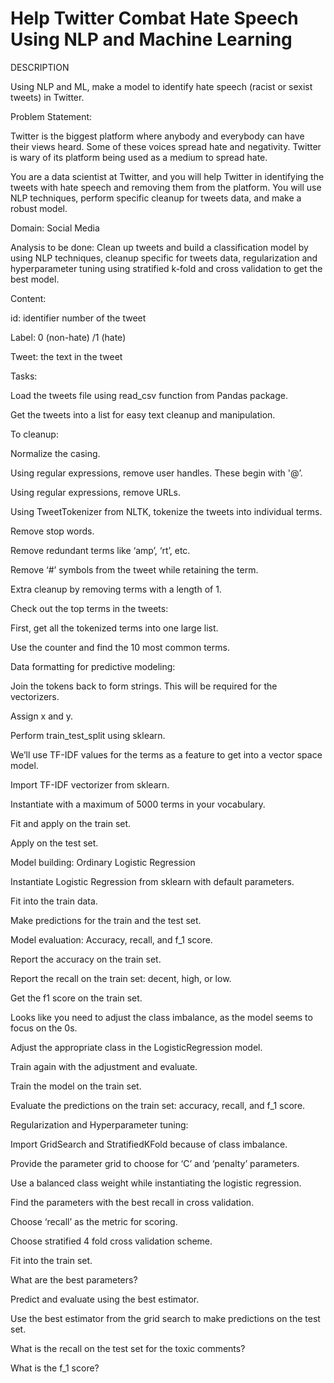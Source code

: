 # Help Twitter Combat Hate Speech Using NLP and Machine Learning



DESCRIPTION

Using NLP and ML, make a model to identify hate speech (racist or sexist tweets) in Twitter.

Problem Statement:  

Twitter is the biggest platform where anybody and everybody can have their views heard. Some of these voices spread hate and negativity. Twitter is wary of its platform being used as a medium  to spread hate. 

You are a data scientist at Twitter, and you will help Twitter in identifying the tweets with hate speech and removing them from the platform. You will use NLP techniques, perform specific cleanup for tweets data, and make a robust model.

Domain: Social Media

Analysis to be done: Clean up tweets and build a classification model by using NLP techniques, cleanup specific for tweets data, regularization and hyperparameter tuning using stratified k-fold and cross validation to get the best model.

Content: 

id: identifier number of the tweet

Label: 0 (non-hate) /1 (hate)

Tweet: the text in the tweet

Tasks: 

Load the tweets file using read_csv function from Pandas package. 

Get the tweets into a list for easy text cleanup and manipulation.

To cleanup: 

Normalize the casing.

Using regular expressions, remove user handles. These begin with '@’.

Using regular expressions, remove URLs.

Using TweetTokenizer from NLTK, tokenize the tweets into individual terms.

Remove stop words.

Remove redundant terms like ‘amp’, ‘rt’, etc.

Remove ‘#’ symbols from the tweet while retaining the term.

Extra cleanup by removing terms with a length of 1.

Check out the top terms in the tweets:

First, get all the tokenized terms into one large list.

Use the counter and find the 10 most common terms.

Data formatting for predictive modeling:

Join the tokens back to form strings. This will be required for the vectorizers.

Assign x and y.

Perform train_test_split using sklearn.

We’ll use TF-IDF values for the terms as a feature to get into a vector space model.

Import TF-IDF  vectorizer from sklearn.

Instantiate with a maximum of 5000 terms in your vocabulary.

Fit and apply on the train set.

Apply on the test set.

Model building: Ordinary Logistic Regression

Instantiate Logistic Regression from sklearn with default parameters.

Fit into  the train data.

Make predictions for the train and the test set.

Model evaluation: Accuracy, recall, and f_1 score.

Report the accuracy on the train set.

Report the recall on the train set: decent, high, or low.

Get the f1 score on the train set.

Looks like you need to adjust the class imbalance, as the model seems to focus on the 0s.

Adjust the appropriate class in the LogisticRegression model.

Train again with the adjustment and evaluate.

Train the model on the train set.

Evaluate the predictions on the train set: accuracy, recall, and f_1 score.

Regularization and Hyperparameter tuning:

Import GridSearch and StratifiedKFold because of class imbalance.

Provide the parameter grid to choose for ‘C’ and ‘penalty’ parameters.

Use a balanced class weight while instantiating the logistic regression.

Find the parameters with the best recall in cross validation.

Choose ‘recall’ as the metric for scoring.

Choose stratified 4 fold cross validation scheme.

Fit into  the train set.

What are the best parameters?

Predict and evaluate using the best estimator.

Use the best estimator from the grid search to make predictions on the test set.

What is the recall on the test set for the toxic comments?

What is the f_1 score?

